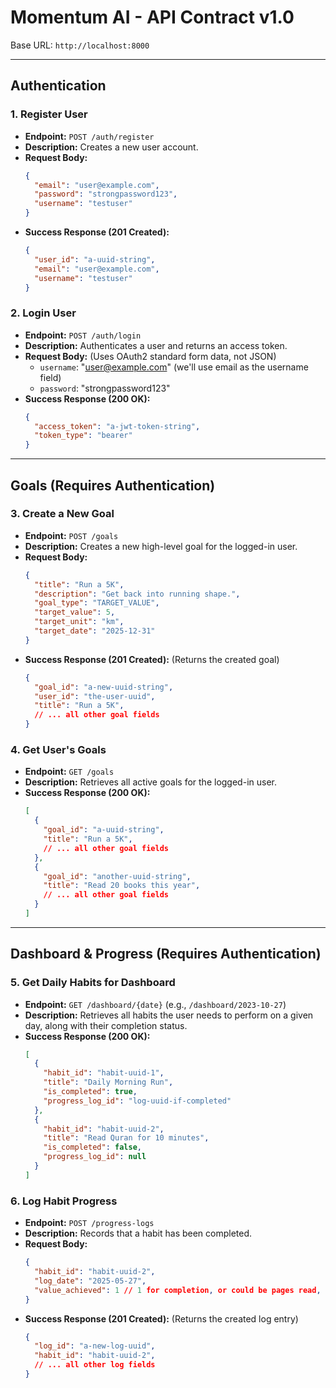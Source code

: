 # Momentum AI - API Contract v1.0

Base URL: `http://localhost:8000`

---

## Authentication

### 1. Register User
*   **Endpoint:** `POST /auth/register`
*   **Description:** Creates a new user account.
*   **Request Body:**
    ```json
    {
      "email": "user@example.com",
      "password": "strongpassword123",
      "username": "testuser"
    }
    ```
*   **Success Response (201 Created):**
    ```json
    {
      "user_id": "a-uuid-string",
      "email": "user@example.com",
      "username": "testuser"
    }
    ```

### 2. Login User
*   **Endpoint:** `POST /auth/login`
*   **Description:** Authenticates a user and returns an access token.
*   **Request Body:** (Uses OAuth2 standard form data, not JSON)
    *   `username`: "user@example.com" (we'll use email as the username field)
    *   `password`: "strongpassword123"
*   **Success Response (200 OK):**
    ```json
    {
      "access_token": "a-jwt-token-string",
      "token_type": "bearer"
    }
    ```

---

## Goals (Requires Authentication)

### 3. Create a New Goal
*   **Endpoint:** `POST /goals`
*   **Description:** Creates a new high-level goal for the logged-in user.
*   **Request Body:**
    ```json
    {
      "title": "Run a 5K",
      "description": "Get back into running shape.",
      "goal_type": "TARGET_VALUE",
      "target_value": 5,
      "target_unit": "km",
      "target_date": "2025-12-31"
    }
    ```
*   **Success Response (201 Created):** (Returns the created goal)
    ```json
    {
      "goal_id": "a-new-uuid-string",
      "user_id": "the-user-uuid",
      "title": "Run a 5K",
      // ... all other goal fields
    }
    ```

### 4. Get User's Goals
*   **Endpoint:** `GET /goals`
*   **Description:** Retrieves all active goals for the logged-in user.
*   **Success Response (200 OK):**
    ```json
    [
      {
        "goal_id": "a-uuid-string",
        "title": "Run a 5K",
        // ... all other goal fields
      },
      {
        "goal_id": "another-uuid-string",
        "title": "Read 20 books this year",
        // ... all other goal fields
      }
    ]
    ```

---

## Dashboard & Progress (Requires Authentication)

### 5. Get Daily Habits for Dashboard
*   **Endpoint:** `GET /dashboard/{date}` (e.g., `/dashboard/2023-10-27`)
*   **Description:** Retrieves all habits the user needs to perform on a given day, along with their completion status.
*   **Success Response (200 OK):**
    ```json
    [
      {
        "habit_id": "habit-uuid-1",
        "title": "Daily Morning Run",
        "is_completed": true,
        "progress_log_id": "log-uuid-if-completed"
      },
      {
        "habit_id": "habit-uuid-2",
        "title": "Read Quran for 10 minutes",
        "is_completed": false,
        "progress_log_id": null
      }
    ]
    ```

### 6. Log Habit Progress
*   **Endpoint:** `POST /progress-logs`
*   **Description:** Records that a habit has been completed.
*   **Request Body:**
    ```json
    {
      "habit_id": "habit-uuid-2",
      "log_date": "2025-05-27",
      "value_achieved": 1 // 1 for completion, or could be pages read, etc.
    }
    ```
*   **Success Response (201 Created):** (Returns the created log entry)
    ```json
    {
      "log_id": "a-new-log-uuid",
      "habit_id": "habit-uuid-2",
      // ... all other log fields
    }
    ```